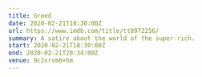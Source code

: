 ```yaml
---
title: Greed
date: 2020-02-21T18:30:00Z
url: https://www.imdb.com/title/tt8972256/
summary: A satire about the world of the super-rich.
start: 2020-02-21T18:30:00Z
end: 2020-02-21T20:34:00Z
venue: 9c2xrvm6+hm
---
```

